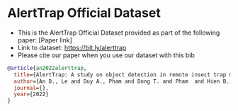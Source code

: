 # AlertTrap Official Dataset

- This is the AlertTrap Official Dataset provided as part of the following paper: [Paper link]
- Link to dataset: https://bit.ly/alerttrap 
- Please cite our paper when you use our dataset with this bib
~~~bibtex
@article{an2022alerttrap,
  title={AlertTrap: A study on object detection in remote insect trap monitoring system using on-the-edge deep learning platform},
  author={An D., Le and Duy A., Pham and Dong T. and Pham  and Hien B., Vo},
  journal={},
  year={2022}
}
